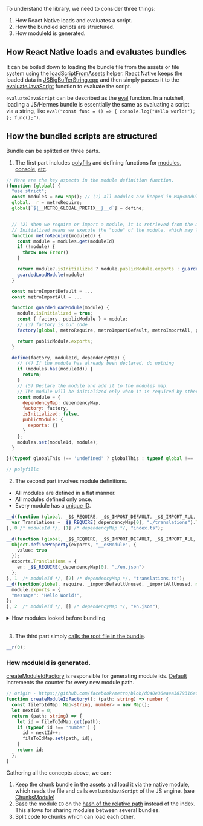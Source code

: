 To understand the library, we need to consider three things:
1. How React Native loads and evaluates a script.
2. How the bundled scripts are structured.
3. How moduleId is generated.


## How React Native loads and evaluates bundles

It can be boiled down to loading the bundle file from the assets or file system using the [loadScriptFromAssets](https://github.com/facebook/react-native/blob/cc6f75bb75c0baaa9cf43f607701f5874bd7dc8d/packages/react-native/ReactAndroid/src/main/jni/react/jni/JSLoader.cpp#L66) helper.
React Native keeps the loaded data in [JSBigBufferString.cpp](https://github.com/facebook/react-native/blob/cc6f75bb75c0baaa9cf43f607701f5874bd7dc8d/packages/react-native/ReactCommon/cxxreact/JSBigString.h#L76) and then simply passes it to the [evaluateJavaScript](https://github.com/facebook/react-native/blob/cc6f75bb75c0baaa9cf43f607701f5874bd7dc8d/packages/react-native/ReactCommon/jsiexecutor/jsireact/JSIExecutor.cpp#L166) function to evaluate the script.


`evaluateJavaScript` can be described as the [eval](https://developer.mozilla.org/en-US/docs/Web/JavaScript/Reference/Global_Objects/eval) function. In a nutshell, loading a JS/Hermes bundle is essentially the same as evaluating a script via a string, like `eval("const func = () => { console.log("Hello world!"); }; func();")`.


## How the bundled scripts are structured

Bundle can be splitted on three parts.

1. The first part includes [polyfills](https://metrobundler.dev/docs/configuration#getpolyfills) and defining functions for [modules](https://github.com/facebook/metro/blob/5ae946db8e1278395e86796d0ada8e2e57495848/packages/metro-runtime/src/polyfills/require.js#L17), [console](https://github.com/facebook/react-native/blob/7211119d2325a67067f9dd7296cdcb9f91624c7f/packages/polyfills/console.js), [etc](https://github.com/facebook/react-native/tree/7211119d2325a67067f9dd7296cdcb9f91624c7f/packages/polyfills).

```js
// Here are the key aspects in the module definition function.
(function (global) {
  "use strict";
  const modules = new Map(); // (1) all modules are keeped in Map<moduleId, Module>
  global.__r = metroRequire;
  global[`${__METRO_GLOBAL_PREFIX__}__d`] = define;


  // (2) When we require or import a module, it is retrieved from the modules map and initialized if it has not been initialized yet.
  // Initialized means we execute the "code" of the module, which may lead to requiring other modules, etc.
  function metroRequire(moduleId) {
    const module = modules.get(moduleId)
    if (!module) {
      throw new Error()
    }

    return module?.isInitialized ? module.publicModule.exports : guardedLoadModule(moduleId, module)
    guardedLoadModule(module)
  }

  const metroImportDefault = ...
  const metroImportAll = ...

  function guardedLoadModule(module) {
    module.isInitialized = true;
    const { factory, publicModule } = module;
    // (3) factory is our code
    factory(global, metroRequire, metroImportDefault, metroImportAll, publicModule, publicModule.exports, dependencyMap);

    return publicModule.exports;
  }

  define(factory, moduleId, dependencyMap) {
    // (4) If the module has already been declared, do nothing
    if (modules.has(moduleId)) {
      return;
    }
    // (5) Declare the module and add it to the modules map.
    // The module will be initialized only when it is required by other modules.
    const module = {
      dependencyMap: dependencyMap,
      factory: factory,
      isInitialized: false,
      publicModule: {
        exports: {}
      }
    };
    modules.set(moduleId, module); 
  }

})(typeof globalThis !== 'undefined' ? globalThis : typeof global !== 'undefined' ? global : typeof window !== 'undefined' ? window : this);

// polyfills

```

2. The second part involves module definitions.
- All modules are defined in a flat manner.
- All modules defined only once.
- Every module has a [unique ID](https://metrobundler.dev/docs/configuration#createmoduleidfactory).

```ts
__d(function (global, _$$_REQUIRE, _$$_IMPORT_DEFAULT, _$$_IMPORT_ALL, module, exports, _dependencyMap) {
  var Translations = _$$_REQUIRE(_dependencyMap[0], "./translations").Translations;
}, 0 /* moduleId */, [1] /* dependencyMap */, "index.ts");

__d(function (global, _$$_REQUIRE, _$$_IMPORT_DEFAULT, _$$_IMPORT_ALL, module, exports, _dependencyMap) {
  Object.defineProperty(exports, "__esModule", {
    value: true
  });
  exports.Translations = {
    en: _$$_REQUIRE(_dependencyMap[0], "./en.json")
  };
}, 1  /* moduleId */, [2] /* dependencyMap */, "translations.ts");
__d(function(global, require, _importDefaultUnused, _importAllUnused, module, exports, _dependencyMapUnused) {
  module.exports = {
  "message": "Hello World!",
};
}, 2  /* moduleId */, [] /* dependencyMap */, "en.json");
```

<details>
  <summary>How modules looked before bundling</summary>
  
  `src/core/index.ts` is the entry file
  ```ts
  // src/core/index.ts
  import Translations from './translations'
  ```
  is transpiled to
  ```js
    __d(function (global, _$$_REQUIRE, ..., _dependencyMap) {
      // import Translations from './translations' ->
      // _dependencyMap -> [1]
      // _dependencyMap[0] -> 1 -> 
      var Translations = _$$_REQUIRE(_dependencyMap[0], "./translations").Translations;
    }, 0 /* moduleId */, [1] /* dependencyMap */);
  ```

  the `./translations` file

  ```ts
  export const Translations = {
    en: require('./en.json'),
  }
  ```
  
  is transpiled to

  ```ts
  __d(function (global, _$$_REQUIRE, ..., module, exports, _dependencyMap) {
    Object.defineProperty(exports, "__esModule", {
      value: true
    });
    exports.Translations = {
      // en: require('./en.json') ->
      // _dependencyMap -> [2]
      // _dependencyMap[0] -> 2
      en: _$$_REQUIRE(_dependencyMap[0], "./en.json")
    };
  }, 1  /* moduleId */, [2] /* dependencyMap */);
  ```

  the `en.json` file
  ```json
  {
    "message": "Hello World!"
  }
  ```
  is transpiled to
  ```js
  __d(function(global, require, ..., module, exports, _dependencyMapUnused) {
    module.exports = {
      "message": "Hello World!",
    };
  }, 2  /* moduleId */, [] /* dependencyMap */);
  ```

</details>
</br>

3. The third part simply [calls the root file in the bundle](https://metrobundler.dev/docs/configuration#getrunmodulestatement).

```ts
__r(0);
```

### How moduleId is generated.

[createModuleIdFactory](https://metrobundler.dev/docs/configuration#serializer-options) is responsible for generating module ids.
[Default](https://github.com/facebook/metro/blob/d040e36eaea3879316ac39b93e0d6a1ff1d3922d/packages/metro/src/lib/createModuleIdFactory.js#L14) increments the counter for every new module path.

```ts
// origin - https://github.com/facebook/metro/blob/d040e36eaea3879316ac39b93e0d6a1ff1d3922d/packages/metro/src/lib/createModuleIdFactory.js#L14
function createModuleIdFactory(): (path: string) => number {
  const fileToIdMap: Map<string, number> = new Map();
  let nextId = 0;
  return (path: string) => {
    let id = fileToIdMap.get(path);
    if (typeof id !== 'number') {
      id = nextId++;
      fileToIdMap.set(path, id);
    }
    return id;
  };
}
```

Gathering all the concepts above, we can:

1. Keep the chunk bundle in the assets and load it via the native module, which reads the file and calls `evaluateJavaScript` of the JS engine. (see [ChunksModule](/android/src/main/java/com/ivku/chunks/ChunksModule.kt#L36))
2. Base the module `ID` on the [hash of the relative path](/src/cli/moduleId.js#L9) instead of the index. This allows for sharing modules between several bundles.
3. Split code to chunks which can load each other.
